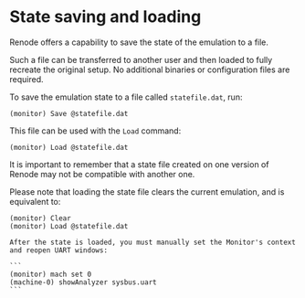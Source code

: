 # State saving and loading

Renode offers a capability to save the state of the emulation to a file.

Such a file can be transferred to another user and then loaded to fully recreate the original setup.
No additional binaries or configuration files are required.

To save the emulation state to a file called `statefile.dat`, run:

```
(monitor) Save @statefile.dat
```

This file can be used with the `Load` command:

```
(monitor) Load @statefile.dat
```

It is important to remember that a state file created on one version of Renode may not be compatible with another one.

Please note that loading the state file clears the current emulation, and is equivalent to:

```
(monitor) Clear
(monitor) Load @statefile.dat
```

````{note}
After the state is loaded, you must manually set the Monitor's context and reopen UART windows:

```
(monitor) mach set 0
(machine-0) showAnalyzer sysbus.uart
```
````

